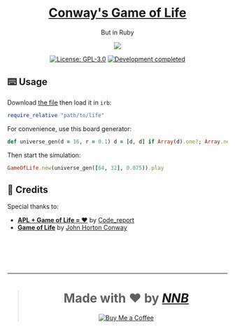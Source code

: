 <h1 align="center"><a href="https://wikipedia.org/wiki/Conway's_Game_of_Life">Conway's Game of Life</a></h1>
<p align="center">But in Ruby</p>
<p align="center"><img src="https://user-images.githubusercontent.com/43980777/166968542-6a006552-4ec3-4173-b9d5-c68e54be092e.png"></p>
<p align="center">
  <a href="https://github.com/NNBnh/life.rb/blob/main/LICENSE"><img src="https://img.shields.io/github/license/NNBnh/life.rb?labelColor=B3475B&color=DE5D6E&style=for-the-badge" alt="License: GPL-3.0"></a>
  <a href="https://gist.github.com/NNBnh/9ef453aba3efce26046e0d3119dab5a7#development-completed"><img src="https://img.shields.io/badge/development-completed-%23DE5D6E.svg?labelColor=B3475B&style=for-the-badge&logoColor=FFFFFF" alt="Development completed"></a>
</p>

## ⌨️ Usage

Download [the file](https://github.com/NNBnh/life.rb/blob/main/life.rb) then load it in `irb`:

```rb
require_relative "path/to/life"
```

For convenience, use this board generator:

```rb
def universe_gen(d = 16, r = 0.1) d = [d, d] if Array(d).one?; Array.new(d[1]) { Array.new(d[0]) { rand <= r } } end
```

Then start the simulation:

```rb
GameOfLife.new(universe_gen([64, 32], 0.075)).play
```

## 💌 Credits

Special thanks to:
- [**APL + Game of Life = ❤️**](https://www.youtube.com/watch?v=pMslgySQ8nc) by [Code_report](https://www.youtube.com/channel/UC1kBxkk2bcG78YBX7LMl9pQ)
- [**Game of Life**](https://wikipedia.org/wiki/Conway's_Game_of_Life) by [John Horton Conway](https://wikipedia.org/wiki/John_Horton_Conway)

<br><br><br><br>

---

> <h1 align="center">Made with ❤️ by <a href="https://github.com/NNBnh"><i>NNB</i></a></h1>
>
> <p align="center"><a href="https://www.buymeacoffee.com/nnbnh"><img src="https://img.shields.io/badge/buy_me_a_coffee%20-%23F7CA88.svg?logo=buy-me-a-coffee&logoColor=333333&style=for-the-badge" alt="Buy Me a Coffee"></a></p>
